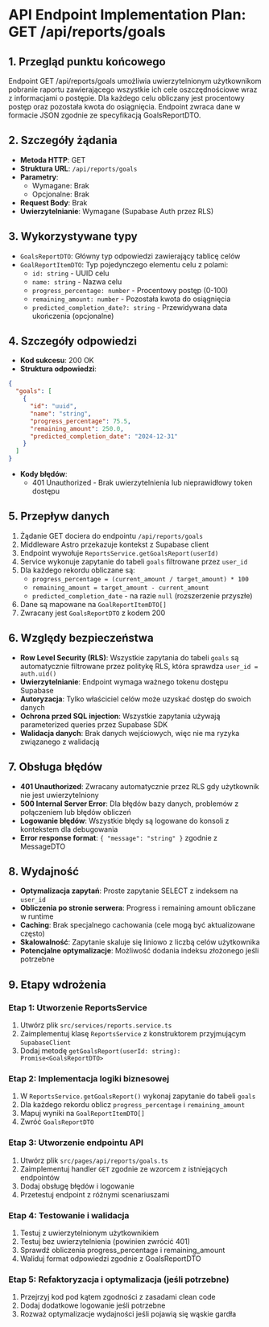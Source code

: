 # API Endpoint Implementation Plan: GET /api/reports/goals

## 1. Przegląd punktu końcowego

Endpoint GET /api/reports/goals umożliwia uwierzytelnionym użytkownikom pobranie raportu zawierającego wszystkie ich cele oszczędnościowe wraz z informacjami o postępie. Dla każdego celu obliczany jest procentowy postęp oraz pozostała kwota do osiągnięcia. Endpoint zwraca dane w formacie JSON zgodnie ze specyfikacją GoalsReportDTO.

## 2. Szczegóły żądania

- **Metoda HTTP**: GET
- **Struktura URL**: `/api/reports/goals`
- **Parametry**:
  - Wymagane: Brak
  - Opcjonalne: Brak
- **Request Body**: Brak
- **Uwierzytelnianie**: Wymagane (Supabase Auth przez RLS)

## 3. Wykorzystywane typy

- `GoalsReportDTO`: Główny typ odpowiedzi zawierający tablicę celów
- `GoalReportItemDTO`: Typ pojedynczego elementu celu z polami:
  - `id: string` - UUID celu
  - `name: string` - Nazwa celu
  - `progress_percentage: number` - Procentowy postęp (0-100)
  - `remaining_amount: number` - Pozostała kwota do osiągnięcia
  - `predicted_completion_date?: string` - Przewidywana data ukończenia (opcjonalne)

## 4. Szczegóły odpowiedzi

- **Kod sukcesu**: 200 OK
- **Struktura odpowiedzi**:

```json
{
  "goals": [
    {
      "id": "uuid",
      "name": "string",
      "progress_percentage": 75.5,
      "remaining_amount": 250.0,
      "predicted_completion_date": "2024-12-31"
    }
  ]
}
```

- **Kody błędów**:
  - 401 Unauthorized - Brak uwierzytelnienia lub nieprawidłowy token dostępu

## 5. Przepływ danych

1. Żądanie GET dociera do endpointu `/api/reports/goals`
2. Middleware Astro przekazuje kontekst z Supabase client
3. Endpoint wywołuje `ReportsService.getGoalsReport(userId)`
4. Service wykonuje zapytanie do tabeli `goals` filtrowane przez `user_id`
5. Dla każdego rekordu obliczane są:
   - `progress_percentage = (current_amount / target_amount) * 100`
   - `remaining_amount = target_amount - current_amount`
   - `predicted_completion_date` - na razie `null` (rozszerzenie przyszłe)
6. Dane są mapowane na `GoalReportItemDTO[]`
7. Zwracany jest `GoalsReportDTO` z kodem 200

## 6. Względy bezpieczeństwa

- **Row Level Security (RLS)**: Wszystkie zapytania do tabeli `goals` są automatycznie filtrowane przez politykę RLS, która sprawdza `user_id = auth.uid()`
- **Uwierzytelnianie**: Endpoint wymaga ważnego tokenu dostępu Supabase
- **Autoryzacja**: Tylko właściciel celów może uzyskać dostęp do swoich danych
- **Ochrona przed SQL injection**: Wszystkie zapytania używają parameterized queries przez Supabase SDK
- **Walidacja danych**: Brak danych wejściowych, więc nie ma ryzyka związanego z walidacją

## 7. Obsługa błędów

- **401 Unauthorized**: Zwracany automatycznie przez RLS gdy użytkownik nie jest uwierzytelniony
- **500 Internal Server Error**: Dla błędów bazy danych, problemów z połączeniem lub błędów obliczeń
- **Logowanie błędów**: Wszystkie błędy są logowane do konsoli z kontekstem dla debugowania
- **Error response format**: `{ "message": "string" }` zgodnie z MessageDTO

## 8. Wydajność

- **Optymalizacja zapytań**: Proste zapytanie SELECT z indeksem na `user_id`
- **Obliczenia po stronie serwera**: Progress i remaining amount obliczane w runtime
- **Caching**: Brak specjalnego cachowania (cele mogą być aktualizowane często)
- **Skalowalność**: Zapytanie skaluje się liniowo z liczbą celów użytkownika
- **Potencjalne optymalizacje**: Możliwość dodania indeksu złożonego jeśli potrzebne

## 9. Etapy wdrożenia

### Etap 1: Utworzenie ReportsService

1. Utwórz plik `src/services/reports.service.ts`
2. Zaimplementuj klasę `ReportsService` z konstruktorem przyjmującym `SupabaseClient`
3. Dodaj metodę `getGoalsReport(userId: string): Promise<GoalsReportDTO>`

### Etap 2: Implementacja logiki biznesowej

1. W `ReportsService.getGoalsReport()` wykonaj zapytanie do tabeli `goals`
2. Dla każdego rekordu oblicz `progress_percentage` i `remaining_amount`
3. Mapuj wyniki na `GoalReportItemDTO[]`
4. Zwróć `GoalsReportDTO`

### Etap 3: Utworzenie endpointu API

1. Utwórz plik `src/pages/api/reports/goals.ts`
2. Zaimplementuj handler `GET` zgodnie ze wzorcem z istniejących endpointów
3. Dodaj obsługę błędów i logowanie
4. Przetestuj endpoint z różnymi scenariuszami

### Etap 4: Testowanie i walidacja

1. Testuj z uwierzytelnionym użytkownikiem
2. Testuj bez uwierzytelnienia (powinien zwrócić 401)
3. Sprawdź obliczenia progress_percentage i remaining_amount
4. Waliduj format odpowiedzi zgodnie z GoalsReportDTO

### Etap 5: Refaktoryzacja i optymalizacja (jeśli potrzebne)

1. Przejrzyj kod pod kątem zgodności z zasadami clean code
2. Dodaj dodatkowe logowanie jeśli potrzebne
3. Rozważ optymalizacje wydajności jeśli pojawią się wąskie gardła
